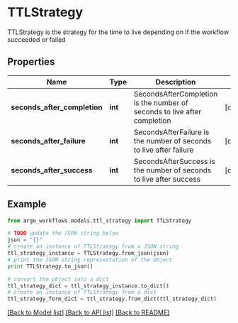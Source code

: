 # TTLStrategy

TTLStrategy is the strategy for the time to live depending on if the workflow succeeded or failed

## Properties

Name | Type | Description | Notes
------------ | ------------- | ------------- | -------------
**seconds_after_completion** | **int** | SecondsAfterCompletion is the number of seconds to live after completion | [optional] 
**seconds_after_failure** | **int** | SecondsAfterFailure is the number of seconds to live after failure | [optional] 
**seconds_after_success** | **int** | SecondsAfterSuccess is the number of seconds to live after success | [optional] 

## Example

```python
from argo_workflows.models.ttl_strategy import TTLStrategy

# TODO update the JSON string below
json = "{}"
# create an instance of TTLStrategy from a JSON string
ttl_strategy_instance = TTLStrategy.from_json(json)
# print the JSON string representation of the object
print TTLStrategy.to_json()

# convert the object into a dict
ttl_strategy_dict = ttl_strategy_instance.to_dict()
# create an instance of TTLStrategy from a dict
ttl_strategy_form_dict = ttl_strategy.from_dict(ttl_strategy_dict)
```
[[Back to Model list]](../README.md#documentation-for-models) [[Back to API list]](../README.md#documentation-for-api-endpoints) [[Back to README]](../README.md)


